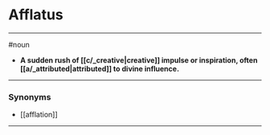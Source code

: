 # Afflatus
---
#noun
- **A sudden rush of [[c/_creative|creative]] impulse or inspiration, often [[a/_attributed|attributed]] to divine influence.**
---
### Synonyms
- [[afflation]]
---
